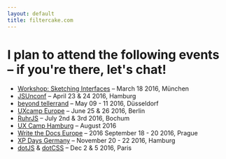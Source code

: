 ```yaml
---
layout: default
title: filtercake.com
---
```


# I plan to attend the following events – if you're there, let's chat!

- [Workshop: Sketching Interfaces](http://push-conference.com/training/fixed-date/20163F-ux-workshop-sketching-interfaces.php) – March 18 2016, München
- [JSUnconf](http://2016.jsunconf.eu/) – April 23 & 24 2016, Hamburg
- [beyond tellerrand](https://beyondtellerrand.com/events/duesseldorf-2016) – May 09 - 11 2016, Düsseldorf
- [UXcamp Europe](http://www.uxcampeurope.org/) – June 25 & 26 2016, Berlin
- [RuhrJS](http://ruhrjs.de/) – July 2nd & 3rd 2016, Bochum
- [UX Camp Hamburg](http://www.uxcamphh.org/) – August 2016
- [Write the Docs Europe](http://www.writethedocs.org/conf/eu/2016/) – 2016 September 18 - 20 2016, Prague
- [XP Days Germany](http://www.xpdays.de/) – November 20 - 22 2016, Hamburg
- [dotJS](http://www.dotjs.io/) & [dotCSS](http://www.dotcss.io/) – Dec 2 & 5 2016, Paris